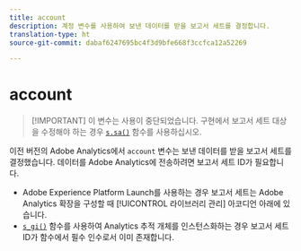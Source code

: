 ```yaml
---
title: account
description: 계정 변수를 사용하여 보낸 데이터를 받을 보고서 세트를 결정합니다.
translation-type: ht
source-git-commit: dabaf6247695bc4f3d9bfe668f3ccfca12a52269

---
```



# account

>[!IMPORTANT] 이 변수는 사용이 중단되었습니다. 구현에서 보고서 세트 대상을 수정해야 하는 경우 [`s.sa()`](../functions/sa-method.md) 함수를 사용하십시오.

이전 버전의 Adobe Analytics에서 `account` 변수는 보낸 데이터를 받을 보고서 세트를 결정했습니다. 데이터를 Adobe Analytics에 전송하려면 보고서 세트 ID가 필요합니다.

* Adobe Experience Platform Launch를 사용하는 경우 보고서 세트는 Adobe Analytics 확장을 구성할 때 [!UICONTROL 라이브러리 관리] 아코디언 아래에 있습니다.
* [`s_gi()`](../functions/s-gi.md) 함수를 사용하여 Analytics 추적 개체를 인스턴스화하는 경우 보고서 세트 ID가 함수에서 필수 인수로서 이미 존재합니다.
